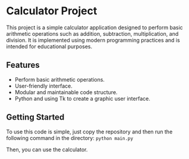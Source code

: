 # Calculator Project

This project is a simple calculator application designed to perform basic arithmetic operations such as addition, subtraction, multiplication, and division. It is implemented using modern programming practices and is intended for educational purposes.

## Features

- Perform basic arithmetic operations.
- User-friendly interface.
- Modular and maintainable code structure.
- Python and using Tk to create a graphic user interface.

## Getting Started

To use this code is simple, just copy the repository and then run the following command in the directory:
`python main.py`

Then, you can use the calculator.
